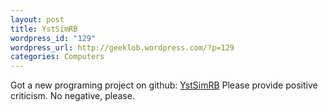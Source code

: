 ```yaml
--- 
layout: post
title: YstSimRB
wordpress_id: "129"
wordpress_url: http://geeklob.wordpress.com/?p=129
categories: Computers
---
```

Got a new programing project on github: <a href="http://github.com/indigo747/ystsimrb">YstSimRB</a> Please provide positive criticism. No negative, please.
